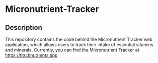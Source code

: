 # Micronutrient-Tracker
## Description 
This repository contains the code behind the Micronutrient Tracker web application, which allows users to track their intake of essential vitamins and minerals. Currently, you can find the Micronutrient Tracker at https://tracknutrients.app
